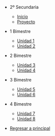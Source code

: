 - 2º Secundaria

  - [<i class="bi bi-house"></i> Inicio](2-secundaria/inicio)
  - [<i class="bi bi-clipboard-check"></i> Proyecto](2-secundaria/proyecto.md)

- 1 Bimestre

  - [Unidad 1](2-secundaria/unidad-1.md)
  - [<i class="bi bi-arrow-right-square"></i> Unidad 2](2-secundaria/unidad-2.md)

- 2 Bimestre 

  - [Unidad 3](2-secundaria/unidad-3.md)
  - [Unidad 4](2-secundaria/unidad-4.md)

- 3 Bimestre

  - [Unidad 5](2-secundaria/unidad-5.md)
  - [Unidad 6](2-secundaria/unidad-6.md)

- 4 Bimestre

  - [Unidad 7](2-secundaria/unidad-7.md)
  - [Unidad 8](2-secundaria/unidad-8.md)

- [<i class="bi bi-caret-left-square"></i> Regresar a principal](/)


